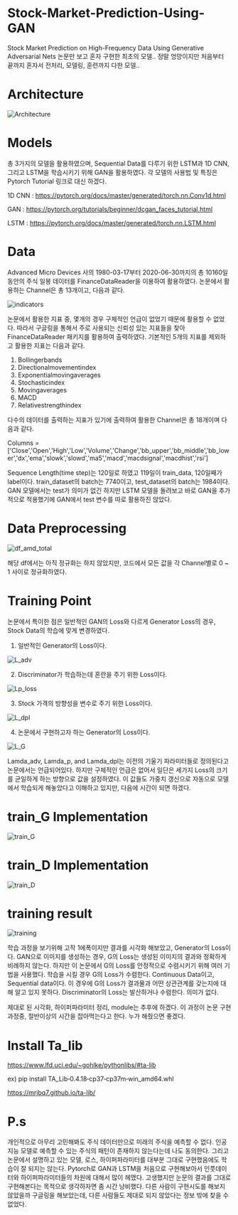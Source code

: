 # Stock-Market-Prediction-Using-GAN
Stock Market Prediction on High-Frequency Data Using Generative Adversarial Nets
논문만 보고 혼자 구현한 최초의 모델.. 정말 엉망이지만 처음부터 끝까지 혼자서 전처리, 모델링, 훈련까지 다한 모델..

# Architecture
![Architecture](https://user-images.githubusercontent.com/59387983/86938770-be88dc80-c17b-11ea-816b-17bd62675660.PNG)

# Models
총 3가지의 모델을 활용하였으며, Sequential Data를 다루기 위한 LSTM과 1D CNN, 그리고 LSTM을 학습시키기 위해 GAN을 활용하였다. 각 모델의 사용법 및 특징은 Pytorch Tutorial 링크로 대신 하겠다.

1D CNN : https://pytorch.org/docs/master/generated/torch.nn.Conv1d.html

GAN : https://pytorch.org/tutorials/beginner/dcgan_faces_tutorial.html

LSTM : https://pytorch.org/docs/master/generated/torch.nn.LSTM.html

# Data
Advanced Micro Devices 사의 1980-03-17부터 2020-06-30까지의 총 10160일 동안의 주식 일봉 데이터를 FinanceDataReader을 이용하여 활용하였다. 논문에서 활용하는 Channel은 총 13개이고, 다음과 같다.

![indicators](https://user-images.githubusercontent.com/59387983/86939182-37883400-c17c-11ea-9c68-9a86d20fd9ee.PNG)

논문에서 활용한 지표 중, 몇개의 경우 구체적인 언급이 없었기 때문에 활용할 수 없었다. 따라서 구글링을 통해서 주로 사용되는 신뢰성 있는 지표들을 찾아 FinanceDataReader 패키지를 활용하여 출력하였다. 기본적인 5개의 지표를 제외하고 활용한 지표는 다음과 같다.

1. Bollingerbands
2. Directionalmovementindex
3. Exponentialmovingaverages
4. Stochasticindex
5. Movingaverages
6. MACD
7. Relativestrengthindex

다수의 데이터를 출력하는 지표가 있기에 출력하여 활용한 Channel은 총 18개이며 다음과 같다.

Columns = ['Close','Open','High','Low','Volume','Change','bb_upper','bb_middle','bb_lower','dx','ema','slowk','slowd','ma5','macd','macdsignal','macdhist','rsi']

Sequence Length(time step)는 120일로 하였고 119일이 train_data, 120일째가 label이다. train_dataset의 batch는 7740이고, test_dataset의 batch는 1984이다. GAN 모델에서는 test가 의미가 없긴 하지만 LSTM 모델을 돌려보고 바로 GAN을 추가적으로 적용했기에 GAN에서 test 변수를 따로 활용하진 않았다.

# Data Preprocessing
![df_amd_total](https://user-images.githubusercontent.com/59387983/86942768-82a44600-c180-11ea-9ffe-38aa8f94fb4a.PNG)

해당 df에서는 아직 정규화는 하지 않았지만, 코드에서 모든 값을 각 Channel별로 0 ~ 1 사이로 정규화하였다.

# Training Point
논문에서 특이한 점은 일반적인 GAN의 Loss와 다르게 Generator Loss의 경우, Stock Data의 학습에 맞게 변경하였다.

1. 일반적인 Generator의 Loss이다.

![L_adv](https://user-images.githubusercontent.com/59387983/86940309-9ac69600-c17d-11ea-81d9-0270df012a6a.PNG)

2. Discriminator가 학습하는데 혼란을 주기 위한 Loss이다.

![Lp_loss](https://user-images.githubusercontent.com/59387983/86940306-9a2dff80-c17d-11ea-8d5b-03e7e666b33c.PNG)

3. Stock 가격의 방향성을 변수로 주기 위한 Loss이다.

![L_dpl](https://user-images.githubusercontent.com/59387983/86940301-99956900-c17d-11ea-97d3-ae257f337ec6.PNG)

4. 논문에서 구현하고자 하는 Generator의 Loss이다.

![L_G](https://user-images.githubusercontent.com/59387983/86940626-03157780-c17e-11ea-8a97-020a217f4a6b.PNG)

Lamda_adv, Lamda_p, and Lamda_dpl는 이전의 기울기 파라미터들로 정의된다고 논문에서는 언급되어있다. 하지만 구체적인 언급은 없어서 일단은 세가지 Loss의 크기를 균일하게 하는 방향으로 값을 설정하였다. 이 값들도 가중치 갱신으로 자동으로 모델에서 학습되게 해놓았다고 이해하고 있지만, 다음에 시간이 되면 하겠다.

# train_G Implementation
![train_G](https://user-images.githubusercontent.com/59387983/86941960-884d5c00-c17f-11ea-8cda-9b969ac9ed4b.PNG)

# train_D Implementation
![train_D](https://user-images.githubusercontent.com/59387983/86941964-897e8900-c17f-11ea-9b8b-02c823e6678e.PNG)

# training result
![training](https://user-images.githubusercontent.com/59387983/86981220-eea69e80-c1c0-11ea-8296-be70de87e35c.png)

학습 과정을 보기위해 고작 1에폭이지만 결과를 시각화 해보았고, Generator의 Loss이다. GAN으로 이미지를 생성하는 경우, G의 Loss는 생성된 이미지의 결과와 정확하게 비례하지 않는다. 하지만 이 논문에서 G의 Loss를 안정적으로 수렴시키기 위해 여러 기법을 사용했다. 학습을 시킬 경우 G의 Loss가 수렴한다. Continuous Data이고, Sequential data이다. 이 경우에 G의 Loss가 결과물과 어떤 상관관계를 갖는지에 대해 알고 있지 못하다. Discriminator의 Loss는 발산하거나 수렴한다. 의미가 없다.

제대로 된 시각화, 하이퍼파라미터 정리, module는 추후에 하겠다. 이 과정이 논문 구현 과정중, 절반이상의 시간을 잡아먹는다고 한다. 누가 해줬으면 좋겠다.


# Install Ta_lib
https://www.lfd.uci.edu/~gohlke/pythonlibs/#ta-lib

ex) pip install TA_Lib‑0.4.18‑cp37‑cp37m‑win_amd64.whl

https://mrjbq7.github.io/ta-lib/

# P.s
개인적으로 아무리 고민해봐도 주식 데이터만으로 미래의 주식을 예측할 수 없다. 인공지능 모델로 예측할 수 있는 주식의 패턴이 존재하지 않는다는데 나도 동의한다. 그리고 논문에서 설명하고 있는 모델, 로스, 하이퍼파라미터를 대부분 그대로 구현했음에도 학습이 잘 되지는 않는다. Pytorch로 GAN과 LSTM을 처음으로 구현해보아서 인풋데이터와 하이퍼파라미터들의 차원에 대해서 많이 헤맸다. 고생했지만 눈문의 결과를 그대로 구현해본다는 목적으로 생각하자면 좀 시간 낭비했다. 다른 사람이 구현시도를 해보지 않았을까 구글링을 해보았는데, 다른 사람들도 제대로 되지 않았다는 정보 밖에 찾을 수 없었다.

